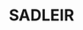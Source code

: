 ---
lastmod: '2025-04-06T06:05:20+00:00'
latitude: -33.915939
layout: suburb
longitude: 150.875345
postcode: '2168'
state: NSW
title: SADLEIR
url: /nsw/sadleir/
---